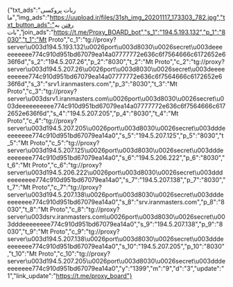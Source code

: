 {"txt_ads":"ربات پروکسی ما","img_ads":"https://uupload.ir/files/31sh_img_20201117_173303_782.jpg","txt_button_ads":"رفتن به بات","join_ads":"https://t.me/Proxy_BOARD_bot","s_1":"194.5.193.132","p_1":"8030","t_1":"Mt Proto","c_1":"tg://proxy?server\u003d194.5.193.132\u0026port\u003d8030\u0026secret\u003deeeeeeeeee774c910d951bd67079ea14a07777772e636c6f7564666c6172652e636f6d","s_2":"194.5.207.26","p_2":"8030","t_2":"Mt Proto","c_2":"tg://proxy?server\u003d194.5.207.26\u0026port\u003d8030\u0026secret\u003deeeeeeeeee774c910d951bd67079ea14a07777772e636c6f7564666c6172652e636f6d","s_3":"srv1.iranmasters.com","p_3":"8030","t_3":"Mt Proto","c_3":"tg://proxy?server\u003dsrv1.iranmasters.com\u0026port\u003d8030\u0026secret\u003deeeeeeeeee774c910d951bd67079ea14a07777772e636c6f7564666c6172652e636f6d","s_4":"194.5.207.205","p_4":"8030","t_4":"Mt Proto","c_4":"tg://proxy?server\u003d194.5.207.205\u0026port\u003d8030\u0026secret\u003dddeeeeeeee774c910d951bd67079ea14a0","s_5":"194.5.207.125","p_5":"8030","t_5":"Mt Proto","c_5":"tg://proxy?server\u003d194.5.207.125\u0026port\u003d8030\u0026secret\u003dddeeeeeeee774c910d951bd67079ea14a0","s_6":"194.5.206.222","p_6":"8030","t_6":"Mt Proto","c_6":"tg://proxy?server\u003d194.5.206.222\u0026port\u003d8030\u0026secret\u003dddeeeeeeee774c910d951bd67079ea14a0","s_7":"194.5.207.138","p_7":"8030","t_7":"Mt Proto","c_7":"tg://proxy?server\u003d194.5.207.138\u0026port\u003d8030\u0026secret\u003dddeeeeeeee774c910d951bd67079ea14a0","s_8":"srv.iranmasters.com","p_8":"8030","t_8":"Mt Proto","c_8":"tg://proxy?server\u003dsrv.iranmasters.com\u0026port\u003d8030\u0026secret\u003dddeeeeeeee774c910d951bd67079ea14a0","s_9":"194.5.207.138","p_9":"8030","t_9":"Mt Proto","c_9":"tg://proxy?server\u003d194.5.207.138\u0026port\u003d8030\u0026secret\u003dddeeeeeeee774c910d951bd67079ea14a0","s_10":"194.5.207.205","p_10":"8030","t_10":"Mt Proto","c_10":"tg://proxy?server\u003d194.5.207.205\u0026port\u003d8030\u0026secret\u003dddeeeeeeee774c910d951bd67079ea14a0","y":"1399","m":"9","d":"3","update":"1","link_update":"https://t.me/proxy_board"}
